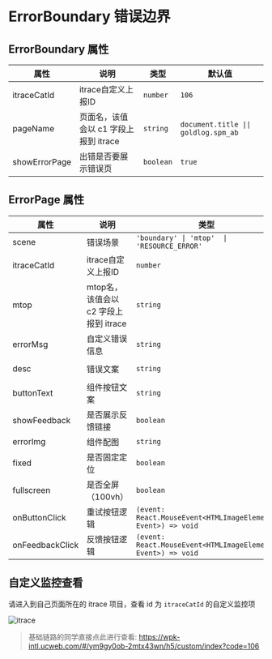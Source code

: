 # ErrorBoundary 错误边界


<code src="./demos/demo1.tsx"></code>


## ErrorBoundary 属性

| 属性        | 说明                                | 类型                                                             | 默认值   |
| ----------- | ----------------------------------------------------------- | ----------------- | -------- |
| itraceCatId       | itrace自定义上报ID |                      `number`                         |     `106`   |
| pageName       | 页面名，该值会以 c1 字段上报到 itrace  |                `string`                   |    `document.title \|\| goldlog.spm_ab`  |
| showErrorPage       | 出错是否要展示错误页 |                      `boolean`                         |     `true`   |

## ErrorPage 属性

| 属性        | 说明                                | 类型                                                             | 默认值   |
| ----------- | ----------------------------------------------------------- | ----------------- | -------- |
| scene       | 错误场景 |                           `'boundary' \| 'mtop'  \| 'RESOURCE_ERROR'`                   |     `mtop`   |
| itraceCatId       | itrace自定义上报ID |                      `number`                         |     `106`   |
| mtop       |  mtop名，该值会以 c2 字段上报到 itrace |                          `string`                     |     -   |
| errorMsg  |  自定义错误信息 |                          `string`                     |     -   |
| desc       | 错误文案 |                      `string`                         |     `多语言 Something went wrong. Come back later.`   |
| buttonText       | 组件按钮文案 |                      `string`                         |     `多语言Try again`   |
| showFeedback       | 是否展示反馈链接 |                      `boolean`                         |    `true`    |
| errorImg       | 组件配图 |                      `string`                         |        |
| fixed       | 是否固定定位 |                      `boolean`                         |     `false`   |
| fullscreen      | 是否全屏（100vh） |     `boolean`                 | `true`       |
| onButtonClick       | 重试按钮逻辑 |                     `(event: React.MouseEvent<HTMLImageElement, Event>) => void`                         |    location.reload() 刷新页面    |
| onFeedbackClick       | 反馈按钮逻辑 |                     `(event: React.MouseEvent<HTMLImageElement, Event>) => void`                         |    跳转反馈页:http://native.m.lazada.com/feedback   |


## 自定义监控查看
请进入到自己页面所在的 itrace 项目，查看 id 为 `itraceCatId` 的自定义监控项

![itrace](https://img.alicdn.com/imgextra/i4/O1CN01BnVLvE1YtAvL3MMTg_!!6000000003116-2-tps-2534-900.png)

> 基础链路的同学直接点此进行查看: https://wpk-intl.ucweb.com/#/ym9gy0ob-2mtx43wn/h5/custom/index?code=106
